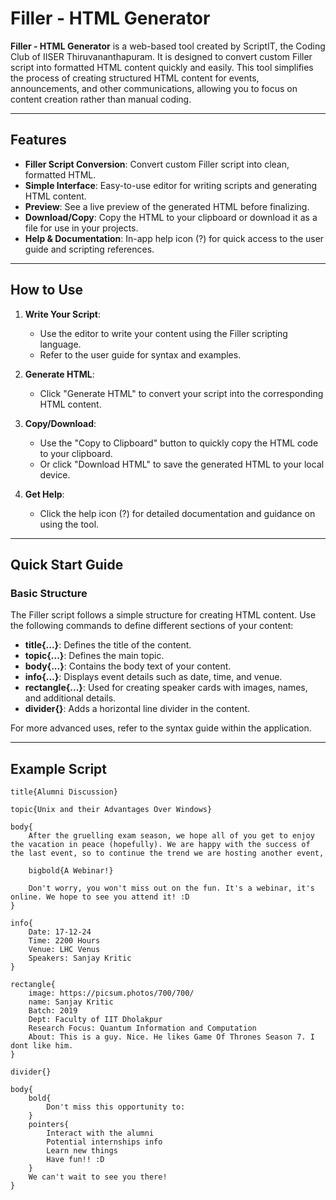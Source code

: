 # Filler - HTML Generator

**Filler - HTML Generator** is a web-based tool created by ScriptIT, the Coding Club of IISER Thiruvananthapuram. It is designed to convert custom Filler script into formatted HTML content quickly and easily. This tool simplifies the process of creating structured HTML content for events, announcements, and other communications, allowing you to focus on content creation rather than manual coding.

---

## Features

- **Filler Script Conversion**: Convert custom Filler script into clean, formatted HTML.
- **Simple Interface**: Easy-to-use editor for writing scripts and generating HTML content.
- **Preview**: See a live preview of the generated HTML before finalizing.
- **Download/Copy**: Copy the HTML to your clipboard or download it as a file for use in your projects.
- **Help & Documentation**: In-app help icon (?) for quick access to the user guide and scripting references.

---

## How to Use

1. **Write Your Script**: 
   - Use the editor to write your content using the Filler scripting language.
   - Refer to the user guide for syntax and examples.

2. **Generate HTML**:
   - Click "Generate HTML" to convert your script into the corresponding HTML content.

3. **Copy/Download**:
   - Use the "Copy to Clipboard" button to quickly copy the HTML code to your clipboard.
   - Or click "Download HTML" to save the generated HTML to your local device.

4. **Get Help**:
   - Click the help icon (?) for detailed documentation and guidance on using the tool.

---

## Quick Start Guide

### Basic Structure

The Filler script follows a simple structure for creating HTML content. Use the following commands to define different sections of your content:

- **title{...}**: Defines the title of the content.
- **topic{...}**: Defines the main topic.
- **body{...}**: Contains the body text of your content.
- **info{...}**: Displays event details such as date, time, and venue.
- **rectangle{...}**: Used for creating speaker cards with images, names, and additional details.
- **divider{}**: Adds a horizontal line divider in the content.

For more advanced uses, refer to the syntax guide within the application.

---

## Example Script

```plaintext
title{Alumni Discussion}

topic{Unix and their Advantages Over Windows}

body{
    After the gruelling exam season, we hope all of you get to enjoy the vacation in peace (hopefully). We are happy with the success of the last event, so to continue the trend we are hosting another event,
    
    bigbold{A Webinar!}
    
    Don't worry, you won't miss out on the fun. It's a webinar, it's online. We hope to see you attend it! :D
}

info{
    Date: 17-12-24
    Time: 2200 Hours
    Venue: LHC Venus
    Speakers: Sanjay Kritic
}

rectangle{
    image: https://picsum.photos/700/700/
    name: Sanjay Kritic
    Batch: 2019
    Dept: Faculty of IIT Dholakpur
    Research Focus: Quantum Information and Computation
    About: This is a guy. Nice. He likes Game Of Thrones Season 7. I dont like him.
}

divider{}

body{
    bold{
        Don't miss this opportunity to:
    }
    pointers{
        Interact with the alumni
        Potential internships info
        Learn new things
        Have fun!! :D
    }
    We can't wait to see you there!
}
